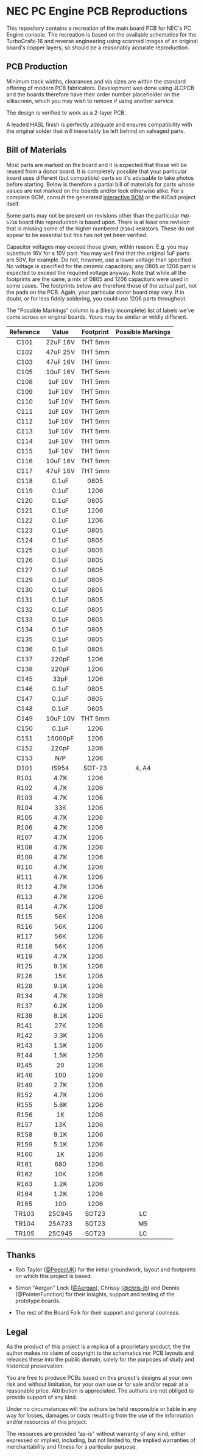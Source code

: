 # NEC PC Engine PCB Reproductions

This repository contains a recreation of the main board PCB for NEC's PC
Engine console. The recreation is based on the available schematics for the
TurboGrafx-16 and reverse engineering using scanned images of an original
board's copper layers, so should be a reasonably accurate reproduction.


## PCB Production

Minimum track widths, clearances and via sizes are within the standard
offering of modern PCB fabricators. Development was done using JLCPCB and
the boards therefore have their order number placeholder on the silkscreen,
which you may wish to remove if using another service.

The design is verified to work as a 2-layer PCB.

A leaded HASL finish is perfectly adequate and ensures compatibility with the
original solder that will ineveitably be left behind on salvaged parts.


## Bill of Materials

Most parts are marked on the board and it is expected that these will be reused
from a donor board. It is completely possible that your particular board uses
different (but compatible) parts so it's advisable to take photos before starting.
Below is therefore a partial bill of materials for parts whose values are not
marked on the boards and/or look otherwise alike. For a complete BOM, consult the
generated [Interactive BOM][IBOM] or the KiCad project itself.

Some parts may not be present on revisions other than the particular `PWD-623A`
board this reproduction is based upon. There is at least one revision that is
missing some of the higher numbered (`R16x`) resistors. These do not appear to be
essential but this has not yet been verified.

Capacitor voltages may exceed those given, within reason. E.g. you may
substitute 16V for a 10V part. You may well find that the original 1uF parts
are 50V, for example. Do not, however, use a lower voltage than specified.
No voltage is specified for the ceramic capacitors; any 0805 or 1206 part is
expected to exceed the required voltage anyway. Note that while all the
footprints are the same, a mix of 0805 and 1206 capacitors were used in some
cases. The footprints below are therefore those of the actual part, not the
pads on the PCB. Again, your particular donor board may vary. If in doubt, or for
less fiddly soldering, you could use 1206 parts throughout.

The "Possible Markings" column is a (likely incomplete) list of labels we've come
across on original boards. Yours may be similar or wildly different.

| Reference | Value | Footprint | Possible Markings |
|:---------:|:-----:|:---------:|:-----------------:|
|C101 | 22uF 16V | THT 5mm | |
|C102 | 47uF 25V | THT 5mm | |
|C103 | 47uF 16V | THT 5mm | |
|C105 | 10uF 16V | THT 5mm | |
|C108 | 1uF 10V | THT 5mm | |
|C109 | 1uF 10V | THT 5mm | |
|C110 | 1uF 10V | THT 5mm | |
|C111 | 1uF 10V | THT 5mm | |
|C112 | 1uF 10V | THT 5mm | |
|C113 | 1uF 10V | THT 5mm | |
|C114 | 1uF 10V | THT 5mm | |
|C115 | 1uF 10V | THT 5mm | |
|C116 | 10uF 16V | THT 5mm | |
|C117 | 47uF 16V | THT 5mm | |
|C118 | 0.1uF | 0805 | |
|C119 | 0.1uF | 1206 | |
|C120 | 0.1uF | 0805 | |
|C121 | 0.1uF | 1206 | |
|C122 | 0.1uF | 1206 | |
|C123 | 0.1uF | 0805 | |
|C124 | 0.1uF | 0805 | |
|C125 | 0.1uF | 0805 | |
|C126 | 0.1uF | 0805 | |
|C127 | 0.1uF | 0805 | |
|C129 | 0.1uF | 0805 | |
|C130 | 0.1uF | 0805 | |
|C131 | 0.1uF | 0805 | |
|C132 | 0.1uF | 0805 | |
|C133 | 0.1uF | 0805 | |
|C134 | 0.1uF | 0805 | |
|C135 | 0.1uF | 0805 | |
|C136 | 0.1uF | 0805 | |
|C137 | 220pF | 1206 | |
|C138 | 220pF | 1206 | |
|C145 | 33pF | 1206 | |
|C146 | 0.1uF | 0805 | |
|C147 | 0.1uF | 0805 | |
|C148 | 0.1uF | 0805 | |
|C149 | 10uF 10V | THT 5mm | |
|C150 | 0.1uF | 1206 | |
|C151 | 15000pF | 1206 | |
|C152 | 220pF | 1206 | |
|C153 | N/P | 1206 | |
|D101 | IS954 | SOT-23 | 4, A4 |
|R101 | 4.7K | 1206 | |
|R102 | 4.7K | 1206 | |
|R103 | 4.7K | 1206 | |
|R104 | 33K | 1206 | |
|R105 | 4.7K | 1206 | |
|R106 | 4.7K | 1206 | |
|R107 | 4.7K | 1206 | |
|R108 | 4.7K | 1206 | |
|R109 | 4.7K | 1206 | |
|R110 | 4.7K | 1206 | |
|R111 | 4.7K | 1206 | |
|R112 | 4.7K | 1206 | |
|R113 | 4.7K | 1206 | |
|R114 | 4.7K | 1206 | |
|R115 | 56K | 1206 | |
|R116 | 56K | 1206 | |
|R117 | 56K | 1206 | |
|R118 | 56K | 1206 | |
|R119 | 4.7K | 1206 | |
|R125 | 9.1K | 1206 | |
|R126 | 15K | 1206 | |
|R128 | 9.1K | 1206 | |
|R134 | 4.7K | 1206 | |
|R137 | 6.2K | 1206 | |
|R138 | 8.1K | 1206 | |
|R141 | 27K | 1206 | |
|R142 | 3.3K | 1206 | |
|R143 | 1.5K | 1206 | |
|R144 | 1.5K | 1206 | |
|R145 | 20 | 1206 | |
|R146 | 100 | 1206 | |
|R149 | 2.7K | 1206 | |
|R152 | 4.7K | 1206 | |
|R155 | 5.6K | 1206 | |
|R156 | 1K | 1206 | |
|R157 | 13K | 1206 | |
|R158 | 9.1K | 1206 | |
|R159 | 5.1K | 1206 | |
|R160 | 1K | 1206 | |
|R161 | 680 | 1206 | |
|R162 | 10K | 1206 | |
|R163 | 1.2K | 1206 | |
|R164 | 1.2K | 1206 | |
|R165 | 100 | 1206 | |
|TR103 | 25C945 | SOT23 | LC |
|TR104 | 25A733 | SOT23 | M5 |
|TR105 | 25C945 | SOT23 | LC |


## Thanks

  * Rob Taylor ([@PeepoUK](https://github.com/PeepoUK)) for the initial
    groundwork, layout and footprints on which this project is based.

  * Simon "Aergan" Lock ([@Aergan](https://github.com/Aergan)),
    Chrissy ([@chris-jh](https://github.com/chris-jh)) and
    Dennis (@PointerFunction) for their insights, support and
    testing of the prototype boards.

  * The rest of the Board Folk for their support and general
    coolness.


## Legal

As the product of this project is a replica of a proprietary product, the
the author makes no claim of copyright to the schematics nor PCB layouts and
releases these into the public domain, solely for the purposes of study and
historical preservation.

You are free to produce PCBs based on this project's designs at your own risk
and without limitation, for your own use or for sale and/or repair at a
reasonable price. Attribution is appreciated. The authors are not obliged to
provide support of any kind.

Under no circumstances will the authors be held responsible or liable in any
way for losses, damages or costs resulting from the use of the information
and/or resources of this project.

The resources are provided "as-is" without warranty of any kind, either
expressed or implied, including, but not limited to, the implied warranties
of merchantability and fitness for a particular purpose.

[IBOM]: http://htmlpreview.github.io/?https://raw.githubusercontent.com/Board-Folk/pc-engine/main/bom/ibom.html
